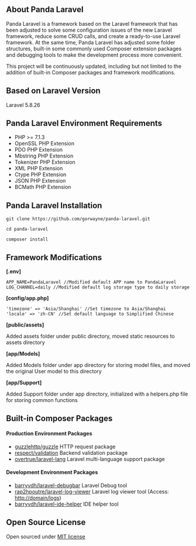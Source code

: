 ## About Panda Laravel

Panda Laravel is a framework based on the Laravel framework that has been adjusted to solve some configuration issues of the new Laravel framework, reduce some CRUD calls, and create a ready-to-use Laravel framework. At the same time, Panda Laravel has adjusted some folder structures, built-in some commonly used Composer extension packages and debugging tools to make the development process more convenient.

This project will be continuously updated, including but not limited to the addition of built-in Composer packages and framework modifications.

## Based on Laravel Version

Laravel 5.8.26

## Panda Laravel Environment Requirements

- PHP >= 7.1.3
- OpenSSL PHP Extension
- PDO PHP Extension
- Mbstring PHP Extension
- Tokenizer PHP Extension
- XML PHP Extension
- Ctype PHP Extension
- JSON PHP Extension
- BCMath PHP Extension

## Panda Laravel Installation

```
git clone https://github.com/gorwayne/panda-laravel.git
```

```
cd panda-laravel
```

```
composer install
```

## Framework Modifications

**[.env]**

```
APP_NAME=PandaLaravel //Modified default APP name to PandaLaravel
LOG_CHANNEL=daily //Modified default log storage type to daily storage
```

**[config/app.php]**

```
'timezone' => 'Asia/Shanghai' //Set timezone to Asia/Shanghai
'locale' => 'zh-CN' //Set default language to Simplified Chinese
```

**[public/assets]**

Added assets folder under public directory, moved static resources to assets directory

**[app/Models]**

Added Models folder under app directory for storing model files, and moved the original User model to this directory

**[app/Support]**

Added Support folder under app directory, initialized with a helpers.php file for storing common functions

## Built-in Composer Packages

#### Production Environment Packages

- [guzzlehttp/guzzle](https://github.com/guzzle/guzzle) HTTP request package
- [respect/validation](https://github.com/Respect/Validation) Backend validation package
- [overtrue/laravel-lang](https://github.com/overtrue/laravel-lang) Laravel multi-language support package

#### Development Environment Packages

- [barryvdh/laravel-debugbar](https://github.com/barryvdh/laravel-debugbar) Laravel Debug tool
- [rap2hpoutre/laravel-log-viewer](https://github.com/rap2hpoutre/laravel-log-viewer) Laravel log viewer tool (Access: <http://domain/logs>)
- [barryvdh/laravel-ide-helper](https://github.com/barryvdh/laravel-ide-helper) IDE helper tool

## Open Source License

Open sourced under [MIT license](https://opensource.org/licenses/MIT)
